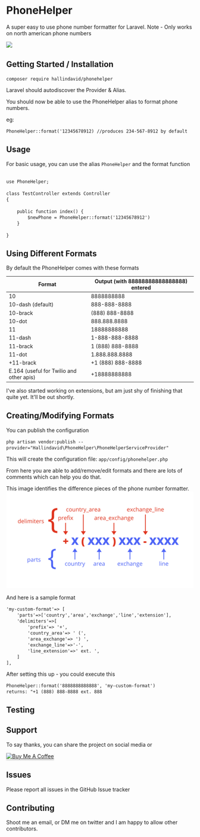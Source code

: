 # PhoneHelper

A super easy to use phone number formatter for Laravel.  Note - Only works on north american phone numbers 

<img src="demo-phonehelper.gif"/>


## Getting Started / Installation

```
composer require hallindavid/phonehelper
```

Laravel should autodiscover the Provider & Alias.

You should now be able to use the PhoneHelper alias to format phone numbers.

eg:
```
PhoneHelper::format('12345678912) //produces 234-567-8912 by default
```


## Usage

For basic usage, you can use the alias `PhoneHelper` and the format function
```

use PhoneHelper;

class TestController extends Controller
{

    public function index() {
        $newPhone = PhoneHelper::format('12345678912')
    }

}
```

## Using Different Formats

By default the PhoneHelper comes with these formats


| Format                                   | Output (with 88888888888888888) entered |
|------------------------------------------|-----------------------------------------|
| 10                                       | 8888888888                              |
| 10-dash (default)                        | 888-888-8888                            |
| 10-brack                                 | (888) 888-8888                          |
| 10-dot                                   | 888.888.8888                            |
| 11                                       | 18888888888                             |
| 11-dash                                  | 1-888-888-8888                          |
| 11-brack                                 | 1 (888) 888-8888                        |
| 11-dot                                   | 1.888.888.8888                          |
| +11-brack                                | +1 (888) 888-8888                       |
| E.164 (useful for Twilio and other apis) | +18888888888                            |


I've also started working on extensions, but am just shy of finishing that quite yet.  It'll be out shortly.


## Creating/Modifying Formats
You can publish the configuration
```
php artisan vendor:publish --provider="Hallindavid\PhoneHelper\PhoneHelperServiceProvider"
```
This will create the configuration file: `app/config/phonehelper.php` 

From here you are able to add/remove/edit formats and there are lots of comments which can help you do that.

This image identifies the difference pieces of the phone number formatter.
<img src="formatting-phones.png">

And here is a sample format
```
'my-custom-format'=> [
    'parts'=>['country','area','exchange','line','extension'],
    'delimiters'=>[	
        'prefix'=> '+',
        'country_area'=> ' (',
        'area_exchange'=> ') ',
        'exchange_line'=>'-',
        'line_extension'=>' ext. ',
    ]
],
```

After setting this up - you could execute this
```
PhoneHelper::format('8888888888888', 'my-custom-format')
returns: "+1 (888) 888-8888 ext. 888
```


## Testing


## Support
To say thanks, you can share the project on social media or <br />

<a href="https://www.buymeacoffee.com/tDbQ4kg" target="_blank"><img src="https://www.buymeacoffee.com/assets/img/custom_images/orange_img.png" alt="Buy Me A Coffee" style="height: 41px !important;width: 174px !important;box-shadow: 0px 3px 2px 0px rgba(190, 190, 190, 0.5) !important;-webkit-box-shadow: 0px 3px 2px 0px rgba(190, 190, 190, 0.5) !important;" ></a>



## Issues
Please report all issues in the GitHub Issue tracker


## Contributing
Shoot me an email, or DM me on twitter and I am happy to allow other contributors.